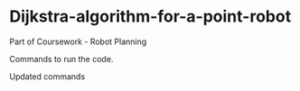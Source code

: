 # Dijkstra-algorithm-for-a-point-robot
Part of Coursework - Robot Planning 

Commands to run the code.

Updated commands

